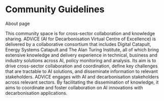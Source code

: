 # Community Guidelines
About page

This community space is for cross-sector collaboration and knowledge sharing.
ADViCE (AI for Decarbonisation Virtual Centre of Excellence) is delivered by a collaborative consortium that includes Digital Catapult, Energy Systems Catapult and The Alan Turing Institute, all of which bring extensive knowledge and delivery experience in technical, business and industry solutions across AI, policy monitoring and analysis. Its aim is to drive cross-sector collaboration and coordination, define key challenges that are tractable to AI solutions, and disseminate information to relevant stakeholders. ADViCE engages with AI and decarbonisation stakeholders across relevant sectors. By facilitating the dissemination of knowledge, it aims to coordinate and foster collaboration on AI innovations with decarbonisation applications.

